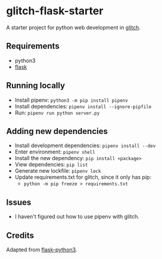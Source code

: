 # glitch-flask-starter
A starter project for python web development in [glitch](https://glitch.com/).  

## Requirements 

* python3
* [flask](https://flask.palletsprojects.com/en/1.1.x/) 

## Running locally

* Install pipenv: `python3 -m pip install pipenv`
* Install dependencies: `pipenv install --ignore-pipfile`
* Run: `pipenv run python server.py`

## Adding new dependencies

* Install development dependencies: `pipenv install --dev`
* Enter environment: `pipenv shell`
* Install the new dependency: `pip install <package>`
* View dependencies: `pip list`
* Generate new lockfile: `pipenv lock`
* Update requirements.txt for glitch, since it only has pip: 
  * `python -m pip freeze > requirements.txt`

## Issues

* I haven't figured out how to use pipenv with glitch.

## Credits

Adapted from [flask-python3](https://glitch.com/edit/#!/flask-python3).
